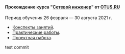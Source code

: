 #### Прохождение курса "[Сетевой инженер](https://otus.ru/lessons/setevoy-inzhener/)" от [OTUS.RU](https://otus.ru/)
Период обучения 26 февраля — 30 августа 2021 г.

 - [Конспекты занятий](lections/).
 - [Практические работы](labs/).
 - [Проектная работа](final/).

test commit
